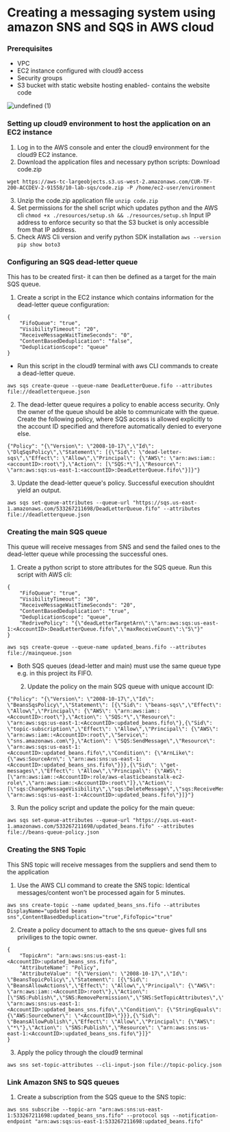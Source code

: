 # Creating a messaging system using amazon SNS and SQS in AWS cloud

### Prerequisites
   - VPC
   - EC2 instance configured with cloud9 access
   - Security groups
   - S3 bucket with static website hosting enabled- contains the website code

![undefined (1)](https://github.com/user-attachments/assets/b1b840c0-f281-43c3-a1a1-8d96863d494b)

### Setting up cloud9 environment to host the application on an EC2 instance
   1) Log in to the AWS console and enter the cloud9 environment for the cloud9 EC2 instance.
   2) Download the application files and necessary python scripts: Download code.zip
```
wget https://aws-tc-largeobjects.s3.us-west-2.amazonaws.com/CUR-TF-200-ACCDEV-2-91558/10-lab-sqs/code.zip -P /home/ec2-user/environment
```
   3) Unzip the code.zip application file `unzip code.zip`
   4) Set permissions for the shell script which updates python and the AWS cli `chmod +x ./resources/setup.sh && ./resources/setup.sh` Input IP address to enforce security so that the S3 bucket is only accessible from that IP address.
   5) Check AWS Cli version and verify python SDK installation `aws --version` `pip show boto3`

### Configuring an SQS dead-letter queue
This has to be created first- it can then be defined as a target for the main SQS queue.
   1) Create a script in the EC2 instance which contains information for the dead-letter queue configuration:
```
{
    "FifoQueue": "true",
    "VisibilityTimeout": "20",
    "ReceiveMessageWaitTimeSeconds": "0",
    "ContentBasedDeduplication": "false",
    "DeduplicationScope": "queue"
}
```
- Run this script in the cloud9 terminal with aws CLI commands to create a dead-letter queue.
```
aws sqs create-queue --queue-name DeadLetterQueue.fifo --attributes file://deadletterqueue.json
```
   2) The dead-letter queue requires a policy to enable access security. Only the owner of the queue should be able to communicate with the queue. Create the following policy, where SQS access is allowed explicitly to the account ID specified and therefore automatically denied to everyone else.
```
{"Policy": "{\"Version\": \"2008-10-17\",\"Id\": \"DlqSqsPolicy\",\"Statement\": [{\"Sid\": \"dead-letter-sqs\",\"Effect\": \"Allow\",\"Principal\": {\"AWS\": \"arn:aws:iam::<accountID>:root\"},\"Action\": [\"SQS:*\"],\"Resource\": \"arn:aws:sqs:us-east-1:<accountID>:DeadLetterQueue.fifo\"}]}"}
```
   3) Update the dead-letter queue's policy. Successful execution shouldnt yield an output.
```
aws sqs set-queue-attributes --queue-url "https://sqs.us-east-1.amazonaws.com/533267211698/DeadLetterQueue.fifo" --attributes file://deadletterqueue.json
```
### Creating the main SQS queue
This queue will receive messages from SNS and send the failed ones to the dead-letter queue while processing the successful ones.
   1) Create a python script to store attributes for the SQS queue. Run this script with AWS cli:
```
{
    "FifoQueue": "true",
    "VisibilityTimeout": "30",
    "ReceiveMessageWaitTimeSeconds": "20",
    "ContentBasedDeduplication": "true",
    "DeduplicationScope": "queue",
    "RedrivePolicy": "{\"deadLetterTargetArn\":\"arn:aws:sqs:us-east-1:<AccountID>:DeadLetterQueue.fifo\",\"maxReceiveCount\":\"5\"}"
}
```
```
aws sqs create-queue --queue-name updated_beans.fifo --attributes file://mainqueue.json
```
- Both SQS queues (dead-letter and main) must use the same queue type e.g. in this project its FIFO.

   2) Update the policy on the main SQS queue with unique account ID:
```
{"Policy": "{\"Version\": \"2008-10-17\",\"Id\": \"BeansSqsPolicy\",\"Statement\": [{\"Sid\": \"beans-sqs\",\"Effect\": \"Allow\",\"Principal\": {\"AWS\": \"arn:aws:iam::<AccountID>:root\"},\"Action\": \"SQS:*\",\"Resource\": \"arn:aws:sqs:us-east-1:<AccountID>:updated_beans.fifo\"},{\"Sid\": \"topic-subscription\",\"Effect\": \"Allow\",\"Principal\": {\"AWS\": \"arn:aws:iam::<AccountID>:root\",\"Service\": \"sns.amazonaws.com\"},\"Action\": \"SQS:SendMessage\",\"Resource\": \"arn:aws:sqs:us-east-1:<AccountID>:updated_beans.fifo\",\"Condition\": {\"ArnLike\": {\"aws:SourceArn\": \"arn:aws:sns:us-east-1:<AccountID>:updated_beans_sns.fifo\"}}},{\"Sid\": \"get-messages\",\"Effect\": \"Allow\",\"Principal\": {\"AWS\": [\"arn:aws:iam::<AccountID>:role/aws-elasticbeanstalk-ec2-role\",\"arn:aws:iam::<AccountID>:root\"]},\"Action\": [\"sqs:ChangeMessageVisibility\",\"sqs:DeleteMessage\",\"sqs:ReceiveMessage\"],\"Resource\": \"arn:aws:sqs:us-east-1:<AccountID>:updated_beans.fifo\"}]}"}
```
   3) Run the policy script and update the policy for the main queue:
```
aws sqs set-queue-attributes --queue-url "https://sqs.us-east-1.amazonaws.com/533267211698/updated_beans.fifo" --attributes file://beans-queue-policy.json
```
### Creating the SNS Topic
This SNS topic will receive messages from the suppliers and send them to the application

1) Use the AWS CLI command to create the SNS topic: Identical messages/content won't be processed again for 5 minutes. 
```
aws sns create-topic --name updated_beans_sns.fifo --attributes DisplayName="updated beans sns",ContentBasedDeduplication="true",FifoTopic="true"
```
2) Create a policy document to attach to the sns queue- gives full sns priviliges to the topic owner.
```
{
    "TopicArn": "arn:aws:sns:us-east-1:<AccountID>:updated_beans_sns.fifo",
    "AttributeName": "Policy",
    "AttributeValue": "{\"Version\": \"2008-10-17\",\"Id\": \"BeansTopicPolicy\",\"Statement\": [{\"Sid\": \"BeansAllowActions\",\"Effect\": \"Allow\",\"Principal\": {\"AWS\": \"arn:aws:iam::<AccountID>:root\"},\"Action\": [\"SNS:Publish\",\"SNS:RemovePermission\",\"SNS:SetTopicAttributes\",\"SNS:DeleteTopic\",\"SNS:ListSubscriptionsByTopic\",\"SNS:GetTopicAttributes\",\"SNS:Receive\",\"SNS:AddPermission\",\"SNS:Subscribe\"],\"Resource\": \"arn:aws:sns:us-east-1:<AccountID>:updated_beans_sns.fifo\",\"Condition\": {\"StringEquals\": {\"AWS:SourceOwner\": \"<AccountID>\"}}},{\"Sid\": \"BeansAllowPublish\",\"Effect\": \"Allow\",\"Principal\": {\"AWS\": \"*\"},\"Action\": \"SNS:Publish\",\"Resource\": \"arn:aws:sns:us-east-1:<AccountID>:updated_beans_sns.fifo\"}]}"
}
```
3) Apply the policy through the cloud9 terminal
```
aws sns set-topic-attributes --cli-input-json file://topic-policy.json
```
### Link Amazon SNS to SQS queues
   1) Create a subscription from the SQS queue to the SNS topic:
```
aws sns subscribe --topic-arn "arn:aws:sns:us-east-1:533267211698:updated_beans_sns.fifo" --protocol sqs --notification-endpoint "arn:aws:sqs:us-east-1:533267211698:updated_beans.fifo"

``` 


